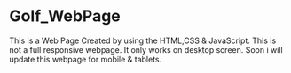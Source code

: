 # Golf_WebPage
This is a Web Page Created by using the HTML,CSS &amp; JavaScript. 
This is not a full responsive webpage.
It only works on desktop screen.
Soon i will update this webpage for mobile & tablets.
